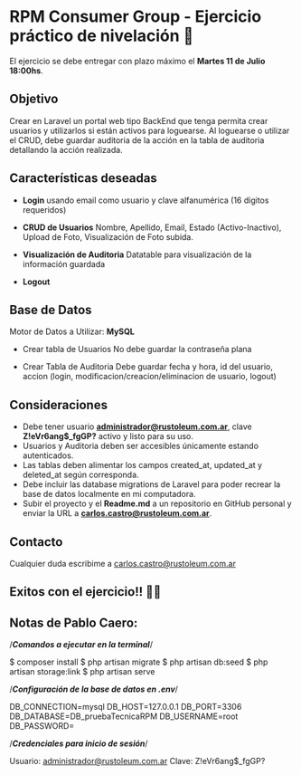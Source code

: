 
# RPM Consumer Group - Ejercicio práctico de nivelación 👋

El ejercicio se debe entregar con plazo máximo el **Martes 11 de Julio 18:00hs**.



## Objetivo

Crear en Laravel un portal web tipo BackEnd que tenga permita crear usuarios y utilizarlos si están activos para loguearse.
Al loguearse o utilizar el CRUD, debe guardar auditoria de la acción en la tabla de auditoria detallando la acción realizada. 



## Características deseadas

- **Login**
usando email como usuario y clave alfanumérica (16 digitos requeridos)

- **CRUD de Usuarios**
Nombre, Apellido, Email, Estado (Activo-Inactivo), Upload de Foto, Visualización de Foto subida. 

- **Visualización de Auditoria**
Datatable para visualización de la información guardada

- **Logout**


## Base de Datos

Motor de Datos a Utilizar: **MySQL**

- Crear tabla de Usuarios
No debe guardar la contraseña plana

- Crear Tabla de Auditoria
Debe guardar fecha y hora, id del usuario, accion (login, modificacion/creacion/eliminacion de usuario, logout)




## Consideraciones
- Debe tener usuario **administrador@rustoleum.com.ar**, clave **Z!eVr6ang$_fgGP?** activo y listo para su uso.
- Usuarios y Auditoria deben ser accesibles únicamente estando autenticados.
- Las tablas deben alimentar los campos created_at, updated_at y deleted_at según corresponda.
- Debe incluir las database migrations de Laravel para poder recrear la base de datos localmente en mi computadora.
- Subir el proyecto y el **Readme.md** a un repositorio en GitHub personal y enviar la URL a **carlos.castro@rustoleum.com.ar**.





## Contacto

Cualquier duda escribime a carlos.castro@rustoleum.com.ar


## Exitos con el ejercicio!! 💪😎


## Notas de Pablo Caero:

/*****Comandos a ejecutar en la terminal*****/

$ composer install
$ php artisan migrate
$ php artisan db:seed
$ php artisan storage:link
$ php artisan serve

/*****Configuración de la base de datos en .env*****/

DB_CONNECTION=mysql
DB_HOST=127.0.0.1
DB_PORT=3306
DB_DATABASE=DB_pruebaTecnicaRPM
DB_USERNAME=root
DB_PASSWORD=

/*****Credenciales para inicio de sesión*****/

Usuario: administrador@rustoleum.com.ar
Clave: Z!eVr6ang$_fgGP?





